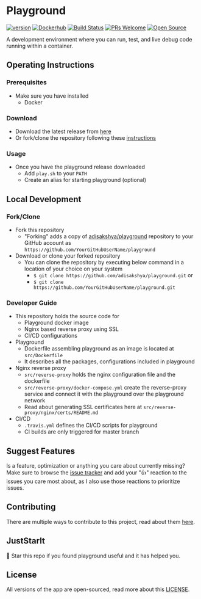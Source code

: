 # Playground

[![version](https://img.shields.io/badge/Version-1.0.0-blue.svg?style=for-the-badge&logo=appveyor)](https://github.com/adisakshya/playground) [![Dockerhub](https://img.shields.io/badge/Dockerhub-blue.svg?style=for-the-badge&logo=appveyor)](https://hub.docker.com/r/adisakshya/playground) [![Build Status](https://img.shields.io/travis/73VW/TechnicalReport.svg?style=for-the-badge&label=Build)](https://travis-ci.org/adisakshya/playground) [![PRs Welcome](https://img.shields.io/badge/PRs-Welcome-blue.svg?style=for-the-badge&logo=appveyor)](https://github.com/adisakshya/playground/pulls) [![Open Source](https://img.shields.io/badge/Open%20Source-Love-red.svg?style=for-the-badge&logo=appveyor)]()

A development environment where you can run, test, and live debug code running within a container.

## Operating Instructions

### Prerequisites

- Make sure you have installed
  - Docker

### Download

- Download the latest release from [here](https://github.com/adisakshya/playground/releases/tag/v1.0.0)
- Or fork/clone the repository following these [instructions](https://github.com/adisakshya/playground#forkclone)

### Usage

- Once you have the playground release downloaded
    - Add ```play.sh``` to your ```PATH```
    - Create an alias for starting playground (optional)

## Local Development

### Fork/Clone

- Fork this repository
	- "Forking" adds a copy of [adisakshya/playground](https://github.com/adisakshya/playground/) repository to your GitHub account as `https://github.com/YourGitHubUserName/playground`
- Download or clone your forked repository
	- You can clone the repository by executing below command in a location of your choice on your system
	    - ```$ git clone https://github.com/adisakshya/playground.git``` or 
	    - ```$ git clone https://github.com/YourGitHubUserName/playground.git```

### Developer Guide

- This repository holds the source code for
    - Playground docker image
    - Nginx based reverse proxy using SSL
    - CI/CD configurations
- Playground
    - Dockerfile assembling playground as an image is located at ```src/Dockerfile```
    - It describes all the packages, configurations included in playground
- Nginx reverse proxy
    - ```src/reverse-proxy``` holds the nginx configuration file and the dockerfile
    - ```src/reverse-proxy/docker-compose.yml``` create the reverse-proxy service and connect it with the playground over the playground network
    - Read about generating SSL certificates here at ```src/reverse-proxy/nginx/certs/README.md```
- CI/CD
    - ```.travis.yml``` defines the CI/CD scripts for playground
    - CI builds are only triggered for master branch

## Suggest Features

Is a feature, optimization or anything you care about currently missing? Make sure to browse the [issue tracker](https://github.com/adisakshya/playground/issues?q=is%3Aissue+is%3Aopen+sort%3Areactions-%2B1-desc) and add your ":+1:" reaction to the issues you care most about, as I also use those reactions to prioritize issues.

## Contributing

There are multiple ways to contribute to this project, read about them [here](https://github.com/adisakshya/playground/blob/master/.github/CONTRIBUTING.md).

## JustStarIt

🌟 Star this repo if you found playground useful and it has helped you.

## License

All versions of the app are open-sourced, read more about this [LICENSE](https://github.com/adisakshya/playground/blob/master/LICENSE).
